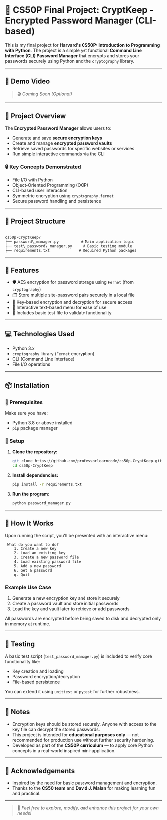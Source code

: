 
# 🔐 CS50P Final Project: CryptKeep - Encrypted Password Manager (CLI-based)

This is my final project for **Harvard's CS50P: Introduction to Programming with Python**. The project is a simple yet functional **Command Line Interface (CLI) Password Manager** that encrypts and stores your passwords securely using Python and the `cryptography` library.

---

## 🎥 Demo Video

> 🎬 *Coming Soon (Optional)*

---

## 🧠 Project Overview

The **Encrypted Password Manager** allows users to:
- Generate and save **secure encryption keys**
- Create and manage **encrypted password vaults**
- Retrieve saved passwords for specific websites or services
- Run simple interactive commands via the CLI

### 🔒 Key Concepts Demonstrated
- File I/O with Python
- Object-Oriented Programming (OOP)
- CLI-based user interaction
- Symmetric encryption using `cryptography.fernet`
- Secure password handling and persistence

---

## 📂 Project Structure

```

cs50p-CryptKeep/
├── password\_manager.py          # Main application logic
├── test\_password\_manager.py     # Basic testing module
├── requirements.txt             # Required Python packages

````

---

## 🚀 Features

- 🛡️ AES encryption for password storage using `Fernet` (from `cryptography`)
- 🗂️ Store multiple site-password pairs securely in a local file
- 🔑 Key-based encryption and decryption for secure access
- 🧠 Interactive text-based menu for ease of use
- 🧪 Includes basic test file to validate functionality

---

## 💻 Technologies Used

- Python 3.x
- `cryptography` library (`Fernet` encryption)
- CLI (Command Line Interface)
- File I/O operations

---

## 📦 Installation

### 📌 Prerequisites
Make sure you have:
- Python 3.8 or above installed
- `pip` package manager

### 🔧 Setup

1. **Clone the repository:**
   ```bash
   git clone https://github.com/professorlearncode/cs50p-CryptKeep.git
   cd cs50p-CryptKeep
   ```

2. **Install dependencies:**

   ```bash
   pip install -r requirements.txt
   ```

3. **Run the program:**

   ```bash
   python password_manager.py
   ```

---

## 🧩 How It Works

Upon running the script, you'll be presented with an interactive menu:

```text
 What do you want to do?
    1. Create a new key
    2. Load an existing key
    3. Create a new password file
    4. Load existing password file
    5. Add a new password
    6. Get a password
    q. Quit
```

### Example Use Case

1. Generate a new encryption key and store it securely
2. Create a password vault and store initial passwords
3. Load the key and vault later to retrieve or add passwords

All passwords are encrypted before being saved to disk and decrypted only in memory at runtime.

---

## 🧪 Testing

A basic test script (`test_password_manager.py`) is included to verify core functionality like:

* Key creation and loading
* Password encryption/decryption
* File-based persistence

You can extend it using `unittest` or `pytest` for further robustness.

---

## 📝 Notes

* Encryption keys should be stored securely. Anyone with access to the key file can decrypt the stored passwords.
* This project is intended for **educational purposes only** — not recommended for production use without further security hardening.
* Developed as part of the **CS50P curriculum** — to apply core Python concepts in a real-world inspired mini-application.

---

## 🙌 Acknowledgements

* Inspired by the need for basic password management and encryption.
* Thanks to the **CS50 team** and **David J. Malan** for making learning fun and practical.

---

> 📌 *Feel free to explore, modify, and enhance this project for your own needs!*



